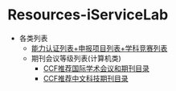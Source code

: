 # Resources-iServiceLab
- 各类列表
  - [能力认证列表+申报项目列表+学科竞赛列表](CompetitionList.md)
  - 期刊会议等级列表(计算机类)
    - [CCF推荐国际学术会议和期刊目录](https://pan.baidu.com/s/1b7SFUCxQAqC89I74N5vkNA?)
    - [CCF推荐中文科技期刊目录](https://pan.baidu.com/s/1RwtjPLDyi3QRXtI-vGGQYg?)
